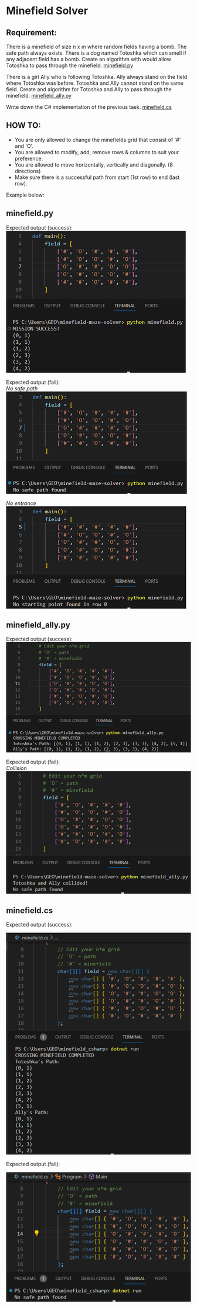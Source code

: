 # Minefield Solver  
  
## Requirement:  
  
There is a minefield of size n x m where random fields having a bomb. The safe path always exists. There is a dog named 
Totoshka which can smell if any adjacent field has a bomb. Create an algorithm with would allow Totoshka to pass 
through the minefield. [minefield.py](#minefield.py)
  
There is a girl Ally who is following Totoshka. Ally always stand on the field where Totoshka was before. Totoshka and 
Ally cannot stand on the same field. Create and algorithm for Totoshka and Ally to pass through the minefield. [minefield_ally.py](#minefield.py)  
  
Write down the C# implementation of the previous task. [minefield.cs](#minefield.cs)  

## HOW TO:  
  
- You are only allowed to change the minefields grid that consist of '#' and 'O'.  
- You are allowed to modify, add, remove rows & columns to suit your preference.  
- You are allowed to move horizontally, vertically and diagonally. (8 directions)  
- Make sure there is a successful path from start (1st row) to end (last row).  

Example below:  

## minefield.py

Expected output (success):  
![Alt text](image.png)

Expected output (fail):  
_No safe path_  
![Alt text](image-2.png)  
  
_No entrance_  
![Alt text](image-1.png)

  
## minefield_ally.py
  
Expected output (success):  
![Alt text](image-3.png)  
  
Expected output (fail):  
_Collision_  
![Alt text](image-4.png)  

  
## minefield.cs

Expected output (success):  

![Alt text](image-5.png)  
  
Expected output (fail):  

![Alt text](image-6.png)



